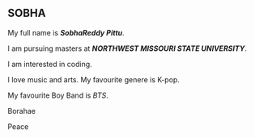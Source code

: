 ## SOBHA

My full name is ***SobhaReddy Pittu***. 

I am pursuing masters at ***NORTHWEST MISSOURI STATE UNIVERSITY***.

I am interested in coding.

I love music and arts. My favourite genere is K-pop.

My favourite Boy Band is *BTS*.

Borahae 

Peace 
